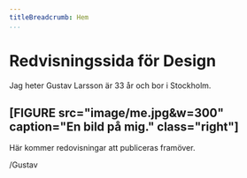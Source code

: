 ```yaml
---
titleBreadcrumb: Hem
...
```

Redvisningssida för Design
===============================

Jag heter Gustav Larsson är 33 år och bor i Stockholm.

[FIGURE src="image/me.jpg&w=300" caption="En bild på mig." class="right"]
-
Här kommer redovisningar att publiceras framöver.

/Gustav

